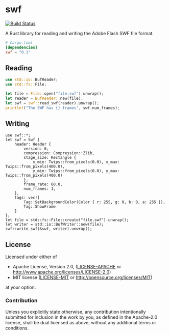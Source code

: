 # swf

[![Build Status](https://travis-ci.org/Herschel/swf-rs.svg?branch=master)](https://travis-ci.org/Herschel/swf-rs)

A Rust library for reading and writing the Adobe Flash SWF file format.

```toml
# Cargo.toml
[dependencies]
swf = "0.1"
```

## Reading

```rust
use std::io::BufReader;
use std::fs::File;

let file = File::open("file.swf").unwrap();
let reader = BufReader::new(file);
let swf = swf::read_swf(reader).unwrap();
println!("The SWF has {} frames", swf.num_frames);
```

## Writing

```rust,no_run
use swf::*;
let swf = Swf {
    header: Header {
        version: 6,
        compression: Compression::Zlib,
        stage_size: Rectangle { 
            x_min: Twips::from_pixels(0.0), x_max: Twips::from_pixels(400.0),
            y_min: Twips::from_pixels(0.0), y_max: Twips::from_pixels(400.0)
        },
        frame_rate: 60.0,
        num_frames: 1,
    },
    tags: vec![
        Tag::SetBackgroundColor(Color { r: 255, g: 0, b: 0, a: 255 }),
        Tag::ShowFrame
    ]
};
let file = std::fs::File::create("file.swf").unwrap();
let writer = std::io::BufWriter::new(file);
swf::write_swf(&swf, writer).unwrap();
```

## License

Licensed under either of

 * Apache License, Version 2.0, ([LICENSE-APACHE](LICENSE-APACHE) or http://www.apache.org/licenses/LICENSE-2.0)
 * MIT license ([LICENSE-MIT](LICENSE-MIT) or http://opensource.org/licenses/MIT)

at your option.

### Contribution

Unless you explicitly state otherwise, any contribution intentionally submitted
for inclusion in the work by you, as defined in the Apache-2.0 license, shall be dual licensed as above, without any
additional terms or conditions.